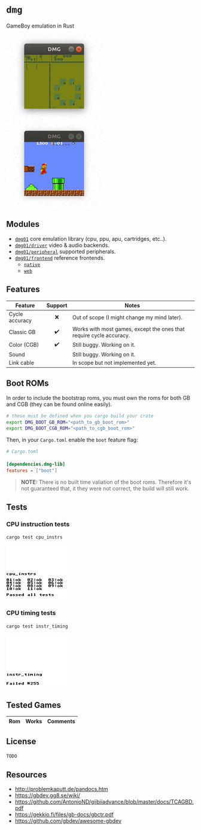 # `dmg`

GameBoy emulation in Rust

![](assets/zelda.gif)
![](assets/mario.gif)

## Modules

- [`dmg01`](dmg) core emulation library (cpu, ppu, apu, cartridges, etc..).
- [`dmg01/driver`](dmg/backend) video & audio backends.
- [`dmg01/peripheral`](dmg/peripheral) supported peripherals.
- [`dmg01/frontend`](dmg/frontend) reference frontends.
    - [`native`](dmg/frontend/native)
    - [`web`](dmg/frontend/web)

    
## Features

| Feature | Support | Notes
| --- | :-----: | ---
| Cycle accuracy | ❌ | Out of scope (I might change my mind later).
| Classic GB | ✔️ | Works with most games, except the ones that require cycle accuracy.
| Color (CGB) | ✔️ | Still buggy. Working on it.
| Sound | | Still buggy. Working on it.
| Link cable | | In scope but not implemented yet.

## Boot ROMs

In order to include the bootstrap roms, you must own the roms for both GB and CGB (they can be found online easily).

```bash
# these must be defined when you cargo build your crate
export DMG_BOOT_GB_ROM="<path_to_gb_boot_rom>"
export DMG_BOOT_CGB_ROM="<path_to_cgb_boot_rom>"
```

Then, in your `Cargo.toml` enable the `boot` feature flag:

```toml
# Cargo.toml

[dependencies.dmg-lib]
features = ["boot"]
```

> **NOTE:** There is no built time valiation of the boot roms. Therefore it's not guaranteed that, it they were not correct, the build will still work.

## Tests

### CPU instruction tests

```bash
cargo test cpu_instrs
```

![](assets/cpu_instrs.png)

### CPU timing tests

```bash
cargo test instr_timing
```

![](assets/instr_timing.png)

## Tested Games

| Rom | Works | Comments
| --- | ----- | ---

## License

`TODO`

## Resources

- http://problemkaputt.de/pandocs.htm
- https://gbdev.gg8.se/wiki/
- https://github.com/AntonioND/giibiiadvance/blob/master/docs/TCAGBD.pdf
- https://gekkio.fi/files/gb-docs/gbctr.pdf
- https://github.com/gbdev/awesome-gbdev
